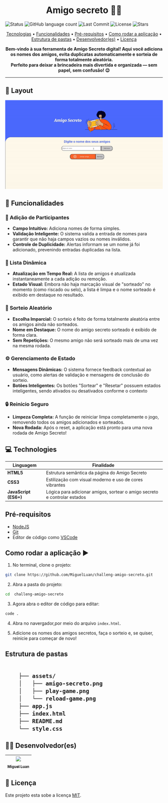 <h1 align="center" style="font-weight: bold;"> Amigo secreto 🤫🎁</h1>

![Status](https://img.shields.io/badge/status-Concluido-green)
![GitHub language count](https://img.shields.io/github/languages/count/MiguelLuan/challeng-amigo-secreto)
![Last Commit](https://img.shields.io/github/last-commit/MiguelLuan/challeng-amigo-secreto)
![License](https://img.shields.io/github/license/MiguelLuan/challeng-amigo-secreto)
![Stars](https://img.shields.io/github/stars/MiguelLuan/challeng-amigo-secreto)

<p align="center">
 <a href="#tech">Tecnologias</a> • 
 <a href="#features">Funcionalidades</a> • 
 <a href="#requirements">Pré-requisitos</a> • 
 <a href="#application">Como rodar a aplicação</a> •
 <a href="#structure-folder">Estrutura de pastas</a> •
 <a href="#contribute">Desenvolvedor(es)</a> • 
 <a href="#license">Licença</a>
</p>

<p align="center">
    <b>Bem-vindo à sua ferramenta de Amigo Secreto digital! Aqui você adiciona os nomes dos amigos, evita duplicatas automaticamente e sorteia de forma totalmente aleatória. <br/> Perfeito para deixar a brincadeira mais divertida e organizada — sem papel, sem confusão! 😉</b>
</p>

---

<h2 id="layout">🎨 Layout</h2>

<p align="center">
        <img src="assets/tela-do-site.gif" alt="Image Example" width="700px">
</p>

<h2 id="features">🧰 Funcionalidades</h2>

### 👥 Adição de Participantes

* **Campo Intuitivo:** Adiciona nomes de forma simples.
* **Validação Inteligente:** O sistema valida a entrada de nomes para garantir que não haja campos vazios ou nomes inválidos.
* **Controle de Duplicidade:** Alertas informam se um nome já foi adicionado, prevenindo entradas duplicadas na lista.

### 📝 Lista Dinâmica

* **Atualização em Tempo Real:** A lista de amigos é atualizada instantaneamente a cada adição ou remoção.
* **Estado Visual:** Embora não haja marcação visual de "sorteado" no momento (como riscado ou selo), a lista é limpa e o nome sorteado é exibido em destaque no resultado.

### 🎲 Sorteio Aleatório

* **Escolha Imparcial:** O sorteio é feito de forma totalmente aleatória entre os amigos ainda não sorteados.
* **Nome em Destaque:** O nome do amigo secreto sorteado é exibido de forma clara.
* **Sem Repetições:** O mesmo amigo não será sorteado mais de uma vez na mesma rodada.

### ⚙️ Gerenciamento de Estado

* **Mensagens Dinâmicas:** O sistema fornece feedback contextual ao usuário, como alertas de validação e mensagens de conclusão do sorteio.
* **Botões Inteligentes:** Os botões "Sortear" e "Resetar" possuem estados inteligentes, sendo ativados ou desativados conforme o contexto 

### 🔒 Reinício Seguro

* **Limpeza Completa:** A função de reiniciar limpa completamente o jogo, removendo todos os amigos adicionados e sorteados.
* **Nova Rodada:** Após o reset, a aplicação está pronto para uma nova rodada de Amigo Secreto!

<h2 id="tech">💻 Technologies</h2>

| Linguagem             | Finalidade                                                                |
| --------------------- | ------------------------------------------------------------------------- |
| **HTML5**             | Estrutura semântica da página do Amigo Secreto                            |
| **CSS3**              | Estilização com visual moderno e uso de cores vibrantes         |
| **JavaScript (ES6+)** | Lógica para adicionar amigos, sortear o amigo secreto e controlar estados |


<h2 id="requirements">Pré-requisitos</h2>

- [NodeJS](https://github.com/)
- [Git](https://github.com)
- Editor de código como [VSCode](https://code.visualstudio.com/)

<h2 id="application">Como rodar a aplicação ▶️</h2>

1. No terminal, clone o projeto:

```bash
git clone https://github.com/MiguelLuan/challeng-amigo-secreto.git
```

2. Abra a pasta do projeto:

```bash
cd  challeng-amigo-secreto
```

3. Agora abra o editor de código para editar:

```bash
code .
```

4. Abra no navergador,por meio do arquivo `index.html`.

5. Adicione os nomes dos amigos secretos, faça o sorteio e, se quiser, reinicie para começar de novo!

<h2 id=structure-folder> Estrutura de pastas

<br/>

```

    ├── assets/
    │   ├── amigo-secreto.png        
    │   ├── play-game.png            
    │   └── reload-game.png          
    ├── app.js                       
    ├── index.html                   
    ├── README.md                    
    └── style.css         

```

<h2 id="contribute">🧑‍💻 Desenvolvedor(es)</h2>

| [<img src="https://avatars.githubusercontent.com/u/211078180?s=400&u=e42935c528efd7f3f727529e71286a5803fe4aa7&v=4" width=115><br><sub>Miguel Luan</sub>](https://github.com/MiguelLuan) |
| :---: 

<h2 id="license">📝 Licença</h3>

Este projeto esta sobe a licença [MIT](LICENSE).
